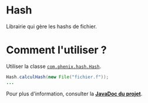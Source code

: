 # Hash
Librairie qui gère les hashs de fichier.

# Comment l'utiliser ?
Utiliser la classe [`com.phenix.hash.Hash`](src/main/java/com/phenix/hash/Hash.java).
```java
Hash.calculHash(new File("fichier.f"));
...
```

Pour plus d'information, consulter la **[JavaDoc du projet](target/site/apidocs/index.html)**.
